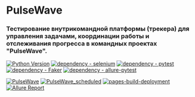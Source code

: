 # PulseWave
### Тестирование внутрикомандной платформы (трекера) для управления задачами, координации работы и отслеживания прогресса в командных проектах "PulseWave".
[![Python Version](https://img.shields.io/badge/python-3.11-blue)](https://www.python.org/doc/versions/)
[![dependency - selenium](https://img.shields.io/badge/dependency-selenium-blue?logo=selenium&logoColor=white)](https://pypi.org/project/selenium)
[![dependency - pytest](https://img.shields.io/badge/dependency-pytest-blue?logo=pytest&logoColor=white)](https://pypi.org/project/pytest)
[![dependency - Faker](https://img.shields.io/badge/dependency-Faker-blue)](https://pypi.org/project/Faker)
[![dependency - allure-pytest](https://img.shields.io/badge/dependency-allure--pytest-blue?logo=qameta&logoColor=white)](https://pypi.org/project/allure-pytest)


[![PulseWave](https://github.com/Nat754/PulseWave/actions/workflows/pulsewave.yml/badge.svg?branch=main)](https://github.com/Nat754/PulseWave/actions/workflows/pulsewave.yml)
[![PulseWave_scheduled](https://github.com/Nat754/PulseWave/actions/workflows/pulsewave_scheduled.yml/badge.svg)](https://github.com/Nat754/PulseWave/actions/workflows/pulsewave_scheduled.yml)
[![pages-build-deployment](https://github.com/Nat754/PulseWave/actions/workflows/pages/pages-build-deployment/badge.svg)](https://github.com/Nat754/PulseWave/actions/workflows/pages/pages-build-deployment)
[![Allure Report](https://img.shields.io/badge/Allure%20Report-deployed-green)](https://nat754.github.io/PulseWave/)
